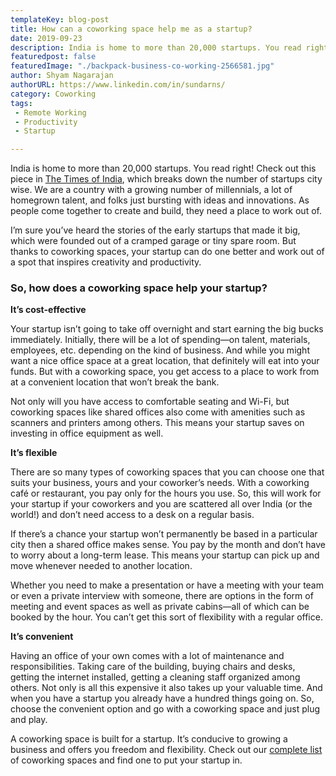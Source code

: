 ```yaml
---
templateKey: blog-post
title: How can a coworking space help me as a startup?
date: 2019-09-23
description: India is home to more than 20,000 startups. You read right! Check out this piece in The Times of India, which breaks down the number of startups city wise.
featuredpost: false
featuredImage: "./backpack-business-co-working-2566581.jpg"
author: Shyam Nagarajan
authorURL: https://www.linkedin.com/in/sundarns/
category: Coworking
tags:
 - Remote Working
 - Productivity
 - Startup

---
```


<!--StartFragment-->

India is home to more than 20,000 startups. You read right! Check out this piece in [The Times of India](https://timesofindia.indiatimes.com/city/bengaluru/firm-footing-bengaluru-is-still-indias-technology-startup-capital/articleshow/71089577.cms), which breaks down the number of startups city wise. We are a country with a growing number of millennials, a lot of homegrown talent, and folks just bursting with ideas and innovations. As people come together to create and build, they need a place to work out of.

I’m sure you’ve heard the stories of the early startups that made it big, which were founded out of a cramped garage or tiny spare room. But thanks to coworking spaces, your startup can do one better and work out of a spot that inspires creativity and productivity.

### So, how does a coworking space help your startup?

**It’s cost-effective**

Your startup isn’t going to take off overnight and start earning the big bucks immediately. Initially, there will be a lot of spending—on talent, materials, employees, etc. depending on the kind of business. And while you might want a nice office space at a great location, that definitely will eat into your funds. But with a coworking space, you get access to a place to work from at a convenient location that won’t break the bank.

Not only will you have access to comfortable seating and Wi-Fi, but coworking spaces like shared offices also come with amenities such as scanners and printers among others. This means your startup saves on investing in office equipment as well.

**It’s flexible**

There are so many types of coworking spaces that you can choose one that suits your business, yours and your coworker’s needs. With a coworking café or restaurant, you pay only for the hours you use. So, this will work for your startup if your coworkers and you are scattered all over India (or the world!) and don’t need access to a desk on a regular basis.

If there’s a chance your startup won’t permanently be based in a particular city then a shared office makes sense. You pay by the month and don’t have to worry about a long-term lease. This means your startup can pick up and move whenever needed to another location.

Whether you need to make a presentation or have a meeting with your team or even a private interview with someone, there are options in the form of meeting and event spaces as well as private cabins—all of which can be booked by the hour. You can’t get this sort of flexibility with a regular office.

**It’s convenient**

Having an office of your own comes with a lot of maintenance and responsibilities. Taking care of the building, buying chairs and desks, getting the internet installed, getting a cleaning staff organized among others. Not only is all this expensive it also takes up your valuable time. And when you have a startup you already have a hundred things going on. So, choose the convenient option and go with a coworking space and just plug and play.

A coworking space is built for a startup. It’s conducive to growing a business and offers you freedom and flexibility. Check out our [complete list](https://gofloaters.com/office-spaces/) of coworking spaces and find one to put your startup in.

<!--EndFragment-->

